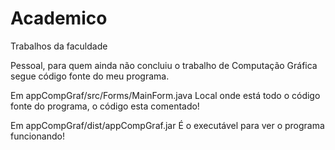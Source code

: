 # Academico
Trabalhos da faculdade

Pessoal, para quem ainda não concluiu o trabalho de Computação Gráfica
segue código fonte do meu programa.

Em appCompGraf/src/Forms/MainForm.java
Local onde está todo o código fonte do programa, o código esta comentado!

Em appCompGraf/dist/appCompGraf.jar
É o executável para ver o programa funcionando!
